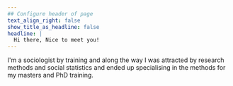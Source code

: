 ```yaml
---
## Configure header of page
text_align_right: false
show_title_as_headline: false
headline: |
  Hi there, Nice to meet you!
---
```

<!-- this is a subheadline -->
I'm a sociologist by training and along the way I was attracted by research methods and social statistics and ended up specialising in the methods for my masters and PhD training.